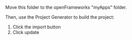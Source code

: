 Move this folder to the openFrameworks "myApps" folder.  

Then, use the Project Generator to build the project:  
  1. Click the import button  
  2. Click update  

